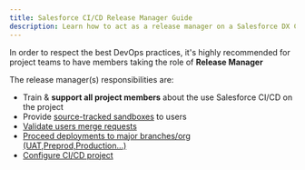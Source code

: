 ```yaml
---
title: Salesforce CI/CD Release Manager Guide
description: Learn how to act as a release manager on a Salesforce DX CI/CD Project
---
```

<!-- markdownlint-disable MD013 -->

In order to respect the best DevOps practices, it's highly recommended for project teams to have members taking the role of **Release Manager**

The release manager(s) responsibilities are:

- Train & **support all project members** about the use Salesforce CI/CD on the project
- Provide [source-tracked sandboxes](salesforce-ci-cd-create-new-task.md/#pre-requisites-sandbox) to users
- [Validate users merge requests](salesforce-ci-cd-validate-merge-request.md)
- [Proceed deployments to major branches/org (UAT,Preprod,Production...)](salesforce-ci-cd-deploy-major-branches.md)
- [Configure CI/CD project](salesforce-ci-cd-config-home.md)
